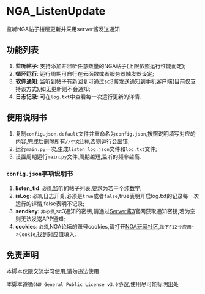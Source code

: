 # NGA_ListenUpdate
监听NGA帖子楼层更新并采用server酱发送通知

## 功能列表
1. **监听帖子**: 支持添加并监听任意数量的NGA帖子(上限依照运行性能而定);
2. **循环运行**: 运行周期可自行在云函数或者服务器触发器设定;
3. **软件通知**: 监听到帖子有新回复可通过sc3酱发送通知到手机客户端(目前仅支持该方式),如无更新则不会通知;
4. **日志记录**: 可在`log.txt`中查看每一次运行更新的详情.

## 使用说明书
1. 复制`config.json.default`文件并重命名为`config.json`,按照说明填写对应的内容,完成后删除所有`//中文注释`,否则运行会出错;
2. 运行`main.py`一次,生成`listen_log.json`文件和`log.txt`文件;
3. 设置周期运行`main.py`文件,周期越短,监听的频率越高.


### `config.json`事项说明书
1. **listen_tid**: `必须`,监听的帖子列表,要求为若干个纯数字;
2. **isLog**: `必须`,日志开关,必须是`true`或者`false`,true表明开启log.txt的记录每一次运行的详情,false表明不记录;
3. **sendkey**: `非必须`,sc3通知的密钥,请通过[Server酱3](https://sc3.ft07.com/)官网获取通知密钥,若为空则无法发送APP通知;
4. **cookies**: `必须`,NGA论坛的账号cookies,请打开[NGA玩家社区](https://bbs.nga.cn/),`按下F12`->`应用`->`Cookie`,找到对应值填入.

## 免责声明
本脚本仅限交流学习使用,请勿违法使用.

本脚本遵循`GNU General Public License v3.0`协议,使用尽可能标明出处